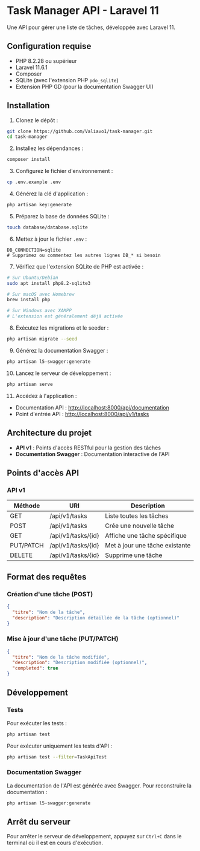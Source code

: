 # Task Manager API - Laravel 11
Une API pour gérer une liste de tâches, développée avec Laravel 11.

## Configuration requise
- PHP 8.2.28 ou supérieur
- Laravel 11.6.1
- Composer
- SQLite (avec l'extension PHP `pdo_sqlite`)
- Extension PHP GD (pour la documentation Swagger UI)

## Installation

1. Clonez le dépôt :
```bash
git clone https://github.com/Valiavo1/task-manager.git
cd task-manager
```

2. Installez les dépendances :
```bash
composer install
```

3. Configurez le fichier d'environnement :
```bash
cp .env.example .env
```

4. Générez la clé d'application :
```bash
php artisan key:generate
```

5. Préparez la base de données SQLite :
```bash
touch database/database.sqlite
```

6. Mettez à jour le fichier `.env` :
```
DB_CONNECTION=sqlite
# Supprimez ou commentez les autres lignes DB_* si besoin
```

7. Vérifiez que l'extension SQLite de PHP est activée :
```bash
# Sur Ubuntu/Debian
sudo apt install php8.2-sqlite3

# Sur macOS avec Homebrew
brew install php

# Sur Windows avec XAMPP
# L'extension est généralement déjà activée
```

8. Exécutez les migrations et le seeder :
```bash
php artisan migrate --seed
```

9. Générez la documentation Swagger :
```bash
php artisan l5-swagger:generate
```

10. Lancez le serveur de développement :
```bash
php artisan serve
```

11. Accédez à l'application :
   - Documentation API : [http://localhost:8000/api/documentation](http://localhost:8000/api/documentation)
   - Point d'entrée API : [http://localhost:8000/api/v1/tasks](http://localhost:8000/api/v1/tasks)

## Architecture du projet
- **API v1** : Points d'accès RESTful pour la gestion des tâches
- **Documentation Swagger** : Documentation interactive de l'API

## Points d'accès API

### API v1
| Méthode | URI | Description |
|---------|-----|-------------|
| GET | /api/v1/tasks | Liste toutes les tâches |
| POST | /api/v1/tasks | Crée une nouvelle tâche |
| GET | /api/v1/tasks/{id} | Affiche une tâche spécifique |
| PUT/PATCH | /api/v1/tasks/{id} | Met à jour une tâche existante |
| DELETE | /api/v1/tasks/{id} | Supprime une tâche |

## Format des requêtes

### Création d'une tâche (POST)
```json
{
  "titre": "Nom de la tâche",
  "description": "Description détaillée de la tâche (optionnel)"
}
```

### Mise à jour d'une tâche (PUT/PATCH)
```json
{
  "titre": "Nom de la tâche modifiée",
  "description": "Description modifiée (optionnel)",
  "completed": true
}
```

## Développement

### Tests
Pour exécuter les tests :
```bash
php artisan test
```

Pour exécuter uniquement les tests d'API :
```bash
php artisan test --filter=TaskApiTest
```

### Documentation Swagger
La documentation de l'API est générée avec Swagger. Pour reconstruire la documentation :
```bash
php artisan l5-swagger:generate
```

## Arrêt du serveur
Pour arrêter le serveur de développement, appuyez sur `Ctrl+C` dans le terminal où il est en cours d'exécution.
